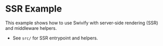 # SSR Example

This example shows how to use Swivify with server-side rendering (SSR) and middleware helpers.

- See `src/` for SSR entrypoint and helpers.
